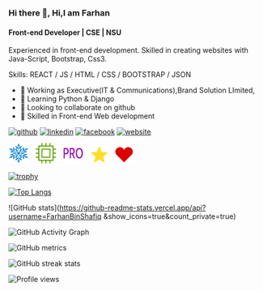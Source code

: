 ### Hi there 👋, Hi,I am Farhan
#### Front-end Developer | CSE | NSU
Experienced in front-end development. Skilled in creating websites with Java-Script, Bootstrap, Css3. 

Skills: REACT / JS / HTML / CSS / BOOTSTRAP / JSON

- 🔭 Working as Executive(IT & Communications),Brand Solution LImited, 
- 🌱 Learning Python & Django 
- 👯 Looking to collaborate on github 
- 💬 Skilled in Front-end Web development 


[<img src='https://cdn.jsdelivr.net/npm/simple-icons@3.0.1/icons/github.svg' alt='github' height='40'>](https://github.com/FarhanBinShafiq   )  [<img src='https://cdn.jsdelivr.net/npm/simple-icons@3.0.1/icons/linkedin.svg' alt='linkedin' height='40'>](https://www.linkedin.com/in/farhan-bin-shafiq-5992ab199/)  [<img src='https://cdn.jsdelivr.net/npm/simple-icons@3.0.1/icons/facebook.svg' alt='facebook' height='40'>](https://www.facebook.com/FarhanBShafiq)  [<img src='https://cdn.jsdelivr.net/npm/simple-icons@3.0.1/icons/icloud.svg' alt='website' height='40'>](https://www.farhanbinshafiq.me)  

<a href='https://archiveprogram.github.com/'><img src='https://raw.githubusercontent.com/acervenky/animated-github-badges/master/assets/acbadge.gif' width='40' height='40'></a> <a href='https://docs.github.com/en/developers'><img src='https://raw.githubusercontent.com/acervenky/animated-github-badges/master/assets/devbadge.gif' width='40' height='40'></a> <a href='https://github.com/pricing'><img src='https://raw.githubusercontent.com/acervenky/animated-github-badges/master/assets/pro.gif' width='40' height='40'></a> <a href='https://stars.github.com/'><img src='https://raw.githubusercontent.com/acervenky/animated-github-badges/master/assets/starbadge.gif' width='35' height='35'></a> <a href='https://docs.github.com/en/github/supporting-the-open-source-community-with-github-sponsors'><img src='https://raw.githubusercontent.com/acervenky/animated-github-badges/master/assets/sponsorbadge.gif' width='35' height='35'></a> 

[![trophy](https://github-profile-trophy.vercel.app/?username=FarhanBinShafiq   )](https://github.com/ryo-ma/github-profile-trophy)

[![Top Langs](https://github-readme-stats.vercel.app/api/top-langs/?username=FarhanBinShafiq   )](https://github.com/anuraghazra/github-readme-stats)

![GitHub stats](https://github-readme-stats.vercel.app/api?username=FarhanBinShafiq   &show_icons=true&count_private=true)  

![GitHub Activity Graph](https://activity-graph.herokuapp.com/graph?username=FarhanBinShafiq   )  

![GitHub metrics](https://metrics.lecoq.io/FarhanBinShafiq   )  

![GitHub streak stats](https://github-readme-streak-stats.herokuapp.com/?user=FarhanBinShafiq   )  

![Profile views](https://gpvc.arturio.dev/FarhanBinShafiq   )  
